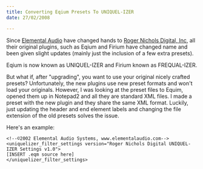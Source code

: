 ```yaml
---
title: Converting Eqium Presets To UNIQUEL-IZER
date: 27/02/2008

---
```


Since <a href="http://www.elementalaudio.com/">Elemental Audio</a> have changed hands to <a href="http://www.rogernicholsdigital.com/">Roger Nichols Digital, Inc</a>, all their original plugins, such as Eqium and Firium have changed name and been given slight updates (mainly just the inclusion of a few extra presets).

Eqium is now known as UNIQUEL-IZER and Firium known as FREQUAL-IZER.

But what if, after "upgrading", you want to use your original nicely crafted presets? Unfortunately, the new plugins use new preset formats and won't load your originals. However, I was looking at the preset files to Equim, opened them up in Notepad2 and all they are standard XML files. I made a preset with the new plugin and they share the same XML format. Luckily, just updating the header and end element labels and changing the file extension of the old presets solves the issue.

Here's an example:

    <!--©2002 Elemental Audio Systems, www.elementalaudio.com-->
    <uniquelizer_filter_settings version="Roger Nichols Digital UNIQUEL-IZER Settings v1.0">
    [INSERT .eqm source here]
    </uniquelizer_filter_settings>
